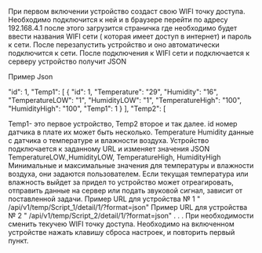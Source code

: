 При первом включении устройство создаст свою WIFI точку доступа. Необходимо подключится к ней и в браузере перейти по адресу 192.168.4.1
после этого  загрузится страничка где необходимо будет ввести названия WIFI сети ( которая имеет доступ в интернет) и пароль к сети. 
После перезапустить устройство и оно автоматически подключится к сети. После  подключения к WIFI сети и подключается к серверу устройство получит JSON

Пример Json

 "id": 1,
    "Temp1": [
        {
            "id": 1,
            "Temperature": "29",
            "Humidity": "16",
            "TemperatureLOW": "1",
            "HumidityLOW": "1",
            "TemperatureHigh": "100",
            "HumidityHigh": "100",
            "Temp1": 1
        }
    ],
    "Temp2": [
    
Temp1- это первое устройство, Temp2 второе и так далее.
id номер датчика в плате их может быть несколько. 
Temperature Humidity  данные с датчика о температуре и влажности воздуха. Устройство подключается к заданному URL и изменяет значения JSON
TemperatureLOW.,HumidityLOW, TemperatureHigh, HumidityHigh Минимальные и максимальные значения для температуры и влажности воздуха, они задаются пользователем.
Если текущая температура или влажность выйдет за придел то устройство может отреагировать, отправить данные на сервер или подать звуковой сигнал, 
зависит от поставленной задачи. 
Пример URL для устройства № 1 " /api/v1/temp/Script_1/detail/1/?format=json"
Пример URL для устройства № 2 " /api/v1/temp/Script_2/detail/1/?format=json"
.
.
.
При необходимости сменить текучею WIFI точку доступа. Необходимо на включенном устройстве нажать клавишу сброса настроек, и повторить первый пункт.
